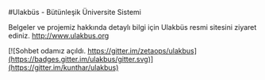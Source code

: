 #Ulakbüs - Bütünleşik Üniversite Sistemi

Belgeler ve projemiz hakkında detaylı bilgi için Ulakbüs resmi sitesini ziyaret ediniz. http://www.ulakbus.org

[![Sohbet odamız açıldı. https://gitter.im/zetaops/ulakbus](https://badges.gitter.im/ulakbus/gitter.svg)](https://gitter.im/kunthar/ulakbus)

